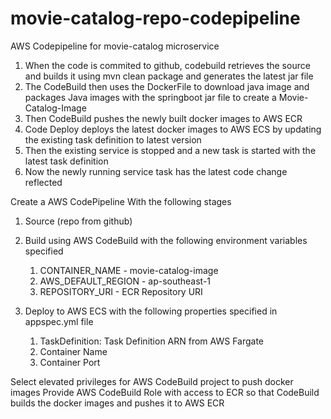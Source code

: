 # movie-catalog-repo-codepipeline
AWS Codepipeline for movie-catalog microservice

1. When the code is commited to github, codebuild retrieves the source and builds it using mvn clean package and generates the latest jar file
2. The CodeBuild then uses the DockerFile to download java image and packages Java images with the springboot jar file to create a Movie-Catalog-Image 
3. Then CodeBuild pushes the newly built docker images to AWS ECR
4. Code Deploy deploys the latest docker images to AWS ECS by updating the existing task definition to latest version
5. Then the existing service is stopped and a new task is started with the latest task definition
6. Now the newly running service task has the latest code change reflected

Create a AWS CodePipeline With the following stages

1. Source (repo from github)
2. Build using AWS CodeBuild with the following environment variables specified
    
    1. CONTAINER_NAME -	movie-catalog-image	
    2. AWS_DEFAULT_REGION -	ap-southeast-1	
    3. REPOSITORY_URI	- ECR Repository URI

3. Deploy to AWS ECS with the following properties specified in appspec.yml file

     1. TaskDefinition: Task Definition ARN from AWS Fargate
     2. Container Name
     3. Container Port

Select elevated privileges for AWS CodeBuild project to push docker images
Provide AWS CodeBuild Role with access to ECR so that CodeBuild builds the docker images and pushes it to AWS ECR
